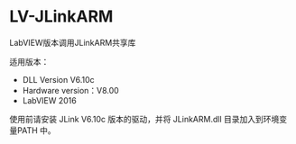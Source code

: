 # LV-JLinkARM
LabVIEW版本调用JLinkARM共享库

适用版本：
* DLL Version V6.10c
* Hardware version：V8.00
* LabVIEW 2016

使用前请安装 JLink V6.10c 版本的驱动，并将 JLinkARM.dll 目录加入到环境变量PATH 中。

